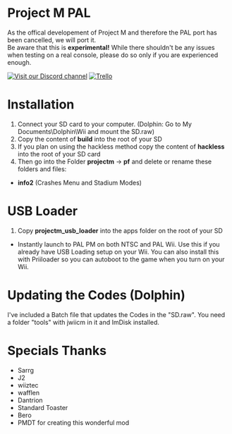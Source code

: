 # Project M PAL
As the offical developement of Project M and therefore the PAL port has been cancelled, we will port it.  
Be aware that this is **experimental!** While there shouldn't be any issues when testing on a real console, please do so only if you are experienced enough.

[![Visit our Discord channel](https://i.imgur.com/uBnGtnG.png)](https://discord.gg/BAUU4Vu)
[![Trello](https://i.imgur.com/TkvMxNu.png)](https://trello.com/b/RwzE5pmZ/pm-pal)

# Installation
1. Connect your SD card to your computer. (Dolphin: Go to My Documents\Dolphin\Wii and mount the SD.raw)
2. Copy the content of **build** into the root of your SD
3. If you plan on using the hackless method  copy the content of **hackless** into the root of your SD card
4. Then go into the Folder **projectm** -> **pf** and delete or rename these folders and files:

- **info2** (Crashes Menu and Stadium Modes)

# USB Loader
1. Copy **projectm_usb_loader** into the apps folder on the root of your SD
- Instantly launch to PAL PM on both NTSC and PAL Wii.
Use this if you already have USB Loading setup on your Wii.
You can also install this with Priiloader so you can autoboot to the game when you turn on your Wii.

# Updating the Codes (Dolphin)
I've included a Batch file that updates the Codes in the "SD.raw". You need a folder "tools" with jwiicm in it and ImDisk installed.

# Specials Thanks
- Sarrg
- J2
- wiiztec
- wafflen
- Dantrion
- Standard Toaster
- Bero
- PMDT for creating this wonderful mod
